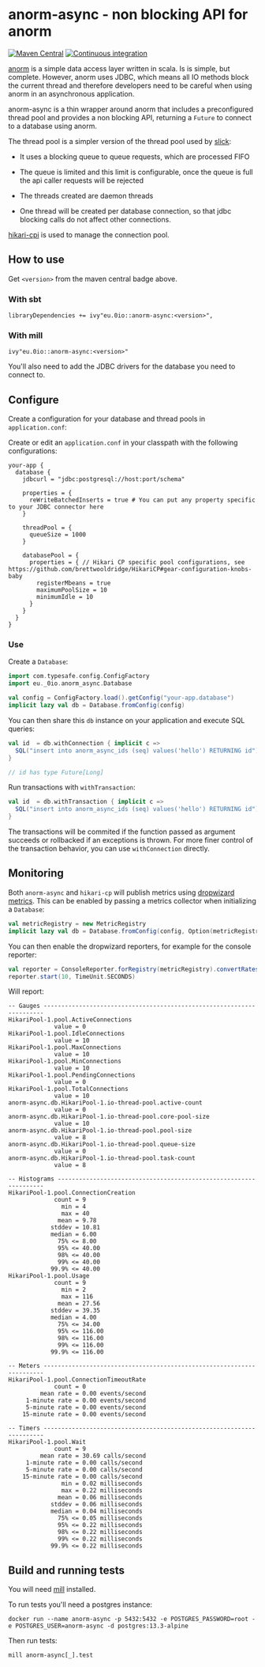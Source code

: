 # anorm-async - non blocking API for anorm

[![Maven Central](https://maven-badges.herokuapp.com/maven-central/eu.0io/anorm-async_2.13/badge.svg)](https://maven-badges.herokuapp.com/maven-central/eu.0io/anorm-async_2.13) [![Continuous integration](https://github.com/simao/anorm-async/actions/workflows/ci.yml/badge.svg)]()

[anorm](https://github.com/playframework/anorm) is a simple data access layer written in scala. Is is simple, but complete. However, anorm uses JDBC, which means all IO methods block the current thread and therefore developers need to be careful when using anorm in an asynchronous application.

anorm-async is a thin wrapper around anorm that includes a preconfigured thread pool and provides a non blocking API, returning a `Future` to connect to a database using anorm.

The thread pool is a simpler version of the thread pool used by [slick](https://github.com/slick/slick/):

- It uses a blocking queue to queue requests, which are processed FIFO

- The queue is limited and this limit is configurable, once the queue is full the api caller requests will be rejected

- The threads created are daemon threads

- One thread will be created per database connection, so that jdbc blocking calls do not affect other connections.

[hikari-cpi](https://github.com/brettwooldridge/HikariCP) is used to manage the connection pool.

## How to use

Get `<version>` from the maven central badge above.

### With sbt

```
libraryDependencies += ivy"eu.0io::anorm-async:<version>",
```

### With mill

```
ivy"eu.0io::anorm-async:<version>"
```

You'll also need to add the JDBC drivers for the database you need to connect to.

## Configure

Create a configuration for your database and thread pools in `application.conf`:

Create or edit an `application.conf` in your classpath with the following configurations:


```
your-app {
  database {
    jdbcurl = "jdbc:postgresql://host:port/schema"

    properties = {
      reWriteBatchedInserts = true # You can put any property specific to your JDBC connector here
    }

    threadPool = {
      queueSize = 1000
    }

    databasePool = {
      properties = { // Hikari CP specific pool configurations, see https://github.com/brettwooldridge/HikariCP#gear-configuration-knobs-baby
        registerMbeans = true
        maximumPoolSize = 10
        minimumIdle = 10
      }
    }
  }
}
```

### Use

Create a `Database`:

```scala
import com.typesafe.config.ConfigFactory
import eu._0io.anorm_async.Database

val config = ConfigFactory.load().getConfig("your-app.database")
implicit lazy val db = Database.fromConfig(config)
```

You can then share this `db` instance on your application and execute SQL queries:

```scala
val id  = db.withConnection { implicit c =>
  SQL("insert into anorm_async_ids (seq) values('hello') RETURNING id").as(scalar[Long].single)
}

// id has type Future[Long]
```

Run transactions with `withTransaction`:

```scala
val id  = db.withTransaction { implicit c =>
  SQL("insert into anorm_async_ids (seq) values('hello') RETURNING id").as(scalar[Long].single)
}
```

The transactions will be commited if the function passed as argument succeeds or rollbacked if an exceptions is thrown. For more finer control of the transaction behavior, you can use `withConnection` directly.

## Monitoring

Both `anorm-async` and `hikari-cp` will publish metrics using [dropwizard metrics](https://metrics.dropwizard.io/4.2.0/). This can be enabled by passing a metrics collector when initializing a `Database`:

```scala
val metricRegistry = new MetricRegistry
implicit lazy val db = Database.fromConfig(config, Option(metricRegistry))
```

You can then enable the dropwizard reporters, for example for the console reporter:

```scala
val reporter = ConsoleReporter.forRegistry(metricRegistry).convertRatesTo(TimeUnit.SECONDS).convertDurationsTo(TimeUnit.MILLISECONDS).build
reporter.start(10, TimeUnit.SECONDS)
```

Will report:

```
-- Gauges ----------------------------------------------------------------------
HikariPool-1.pool.ActiveConnections
             value = 0
HikariPool-1.pool.IdleConnections
             value = 10
HikariPool-1.pool.MaxConnections
             value = 10
HikariPool-1.pool.MinConnections
             value = 10
HikariPool-1.pool.PendingConnections
             value = 0
HikariPool-1.pool.TotalConnections
             value = 10
anorm-async.db.HikariPool-1.io-thread-pool.active-count
             value = 0
anorm-async.db.HikariPool-1.io-thread-pool.core-pool-size
             value = 10
anorm-async.db.HikariPool-1.io-thread-pool.pool-size
             value = 8
anorm-async.db.HikariPool-1.io-thread-pool.queue-size
             value = 0
anorm-async.db.HikariPool-1.io-thread-pool.task-count
             value = 8

-- Histograms ------------------------------------------------------------------
HikariPool-1.pool.ConnectionCreation
             count = 9
               min = 4
               max = 40
              mean = 9.78
            stddev = 10.81
            median = 6.00
              75% <= 8.00
              95% <= 40.00
              98% <= 40.00
              99% <= 40.00
            99.9% <= 40.00
HikariPool-1.pool.Usage
             count = 9
               min = 2
               max = 116
              mean = 27.56
            stddev = 39.35
            median = 4.00
              75% <= 34.00
              95% <= 116.00
              98% <= 116.00
              99% <= 116.00
            99.9% <= 116.00

-- Meters ----------------------------------------------------------------------
HikariPool-1.pool.ConnectionTimeoutRate
             count = 0
         mean rate = 0.00 events/second
     1-minute rate = 0.00 events/second
     5-minute rate = 0.00 events/second
    15-minute rate = 0.00 events/second

-- Timers ----------------------------------------------------------------------
HikariPool-1.pool.Wait
             count = 9
         mean rate = 30.69 calls/second
     1-minute rate = 0.00 calls/second
     5-minute rate = 0.00 calls/second
    15-minute rate = 0.00 calls/second
               min = 0.02 milliseconds
               max = 0.22 milliseconds
              mean = 0.06 milliseconds
            stddev = 0.06 milliseconds
            median = 0.04 milliseconds
              75% <= 0.05 milliseconds
              95% <= 0.22 milliseconds
              98% <= 0.22 milliseconds
              99% <= 0.22 milliseconds
            99.9% <= 0.22 milliseconds
```

## Build and running tests

You will need [mill](https://com-lihaoyi.github.io/mill/mill/Intro_to_Mill.html) installed.

To run tests you'll need a postgres instance:

```
docker run --name anorm-async -p 5432:5432 -e POSTGRES_PASSWORD=root -e POSTGRES_USER=anorm-async -d postgres:13.3-alpine
```

Then run tests:

`mill anorm-async[_].test`
